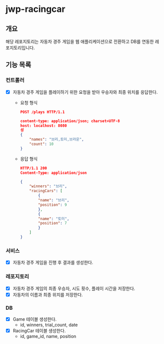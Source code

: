 # jwp-racingcar

## 개요

해당 레포지토리는 자동차 경주 게임을 웹 애플리케이션으로 전환하고 DB를 연동한 레포지토리입니다.

## 기능 목록

### 컨트롤러

- [x] 자동차 경주 게임을 플레이하기 위한 요청을 받아 우승자와 최종 위치를 응답한다.

    - 요청 형식
        ```json
        POST /plays HTTP/1.1
        
        content-type: application/json; charset=UTF-8
        host: localhost: 8080
        성
        {
            "names": "브리,토미,브라운",
            "count": 10
        }
        ```

    - 응답 형식
        ```json
        HTTP/1.1 200
        Content-Type: application/json
        
        {
            "winners": "브리",
            "racingCars": [
                {
                "name": "브리",
                "position": 9
                },
                {
                "name": "토미",
                "position": 7
                }
            ]
        }
        ```

### 서비스

- [x] 자동차 경주 게임을 진행 후 결과를 생성한다.

### 레포지토리

- [x] 자동차 경주 게임의 최종 우승자, 시도 횟수, 플레이 시간을 저장한다.
- [x] 자동차의 이름과 최종 위치를 저장한다.

### DB

- [x] Game 테이블 생성한다.
    - id, winners, trial_count, date
- [x] RacingCar 테이블 생성한다.
    - id, game_id, name, position
